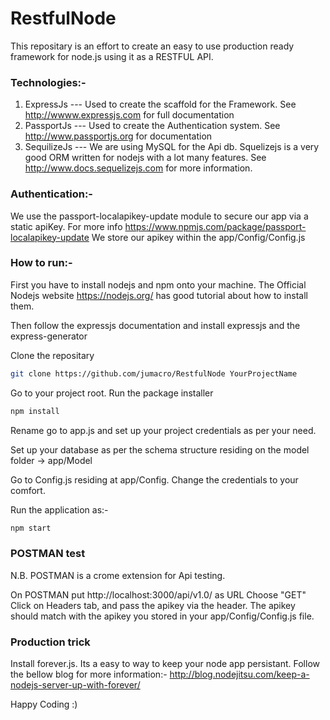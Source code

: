 # RestfulNode
This repositary is an effort to create an easy to use production ready framework for node.js using it as a RESTFUL API.

### Technologies:-

1) ExpressJs --- Used to create the scaffold for the Framework. See http://wwww.expressjs.com for full documentation
2) PassportJs --- Used to create the Authentication system. See http://www.passportjs.org for documentation
3) SequilizeJs --- We are using MySQL for the Api db. Squelizejs is a very good ORM written for nodejs with a lot many features. See http://www.docs.sequelizejs.com for more information.

### Authentication:-

We use the passport-localapikey-update module to secure our app via a static apiKey. For more info https://www.npmjs.com/package/passport-localapikey-update
We store our apikey within the app/Config/Config.js

### How to run:-

First you have to install nodejs and npm onto your machine.
The Official Nodejs website https://nodejs.org/ has good tutorial about how to install them.

Then follow the expressjs documentation and install expressjs and the express-generator

Clone the repositary 
```sh
git clone https://github.com/jumacro/RestfulNode YourProjectName
```
Go to your project root. Run the package installer
```sh
npm install
```
Rename go to app.js and set up your project credentials as per your need.

Set up your database as per the schema structure residing on the model folder -> app/Model

Go to Config.js residing at app/Config. Change the credentials to your comfort.

Run the application as:-
```sh
npm start
```
### POSTMAN test

N.B. POSTMAN is a crome extension for Api testing.

On POSTMAN put http://localhost:3000/api/v1.0/ as URL
Choose "GET"
Click on Headers tab, and pass the apikey via the header.
The apikey should match with the apikey you stored in your app/Config/Config.js file.

### Production trick

Install forever.js. Its a easy to way to keep your node app persistant. Follow the bellow blog for more information:-
http://blog.nodejitsu.com/keep-a-nodejs-server-up-with-forever/

Happy Coding :)
